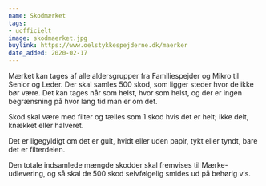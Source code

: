 ```yaml
---
name: Skodmærket
tags:
- uofficielt
image: skodmaerket.jpg
buylink: https://www.oelstykkespejderne.dk/maerker
date_added: 2020-02-17
---
```

Mærket kan tages af alle aldersgrupper fra Familiespejder og Mikro til Senior og Leder. Der skal samles 500 skod, som ligger steder hvor de ikke bør være. Det kan tages når som helst, hvor som helst, og der er ingen begrænsning på hvor lang tid man er om det. 

Skod skal være med filter og tælles som 1 skod hvis det er helt; ikke delt, knækket eller halveret.

Det er ligegyldigt om det er gult, hvidt eller uden papir, tykt eller tyndt, bare det er filterdelen.

Den totale indsamlede mængde skodder skal fremvises til Mærke-udlevering, og så skal de 500 skod selvfølgelig smides ud på behørig vis.
